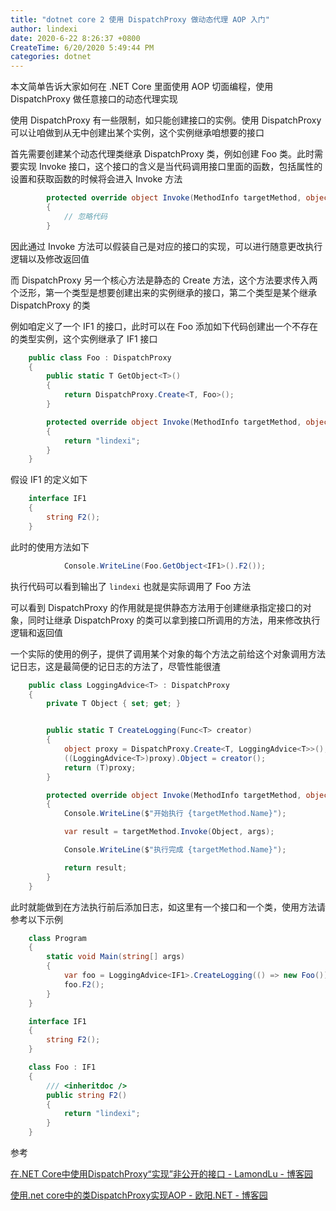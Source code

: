 ```yaml
---
title: "dotnet core 2 使用 DispatchProxy 做动态代理 AOP 入门"
author: lindexi
date: 2020-6-22 8:26:37 +0800
CreateTime: 6/20/2020 5:49:44 PM
categories: dotnet
---
```


本文简单告诉大家如何在 .NET Core 里面使用 AOP 切面编程，使用 DispatchProxy 做任意接口的动态代理实现

<!--more-->


<!-- CreateTime:6/20/2020 5:49:44 PM -->

<!-- 发布 -->

使用 DispatchProxy 有一些限制，如只能创建接口的实例。使用 DispatchProxy 可以让咱做到从无中创建出某个实例，这个实例继承咱想要的接口

首先需要创建某个动态代理类继承 DispatchProxy 类，例如创建 Foo 类。此时需要实现 Invoke 接口，这个接口的含义是当代码调用接口里面的函数，包括属性的设置和获取函数的时候将会进入 Invoke 方法

```csharp
        protected override object Invoke(MethodInfo targetMethod, object[] args)
        {
            // 忽略代码
        }
```

因此通过 Invoke 方法可以假装自己是对应的接口的实现，可以进行随意更改执行逻辑以及修改返回值

而 DispatchProxy 另一个核心方法是静态的 Create 方法，这个方法要求传入两个泛形，第一个类型是想要创建出来的实例继承的接口，第二个类型是某个继承 DispatchProxy 的类

例如咱定义了一个 IF1 的接口，此时可以在 Foo 添加如下代码创建出一个不存在的类型实例，这个实例继承了 IF1 接口

```csharp
    public class Foo : DispatchProxy
    {
        public static T GetObject<T>()
        {
            return DispatchProxy.Create<T, Foo>();
        }

        protected override object Invoke(MethodInfo targetMethod, object[] args)
        {
            return "lindexi";
        }
    }
```

假设 IF1 的定义如下

```csharp
    interface IF1
    {
        string F2();
    }
```

此时的使用方法如下

```csharp
            Console.WriteLine(Foo.GetObject<IF1>().F2());
```

执行代码可以看到输出了 `lindexi` 也就是实际调用了 Foo 方法

可以看到 DispatchProxy 的作用就是提供静态方法用于创建继承指定接口的对象，同时让继承 DispatchProxy 的类可以拿到接口所调用的方法，用来修改执行逻辑和返回值

一个实际的使用的例子，提供了调用某个对象的每个方法之前给这个对象调用方法记日志，这是最简便的记日志的方法了，尽管性能很渣

```csharp
    public class LoggingAdvice<T> : DispatchProxy
    {
        private T Object { set; get; }


        public static T CreateLogging(Func<T> creator)
        {
            object proxy = DispatchProxy.Create<T, LoggingAdvice<T>>();
            ((LoggingAdvice<T>)proxy).Object = creator();
            return (T)proxy;
        }

        protected override object Invoke(MethodInfo targetMethod, object[] args)
        {
            Console.WriteLine($"开始执行 {targetMethod.Name}");

            var result = targetMethod.Invoke(Object, args);

            Console.WriteLine($"执行完成 {targetMethod.Name}");

            return result;
        }
    }
```

此时就能做到在方法执行前后添加日志，如这里有一个接口和一个类，使用方法请参考以下示例

```csharp
    class Program
    {
        static void Main(string[] args)
        {
            var foo = LoggingAdvice<IF1>.CreateLogging(() => new Foo());
            foo.F2();
        }
    }

    interface IF1
    {
        string F2();
    }

    class Foo : IF1
    {
        /// <inheritdoc />
        public string F2()
        {
            return "lindexi";
        }
    }
```


参考

[在.NET Core中使用DispatchProxy“实现”非公开的接口 - LamondLu - 博客园](https://www.cnblogs.com/lwqlun/p/11575686.html )

[使用.net core中的类DispatchProxy实现AOP - 欧阳.NET - 博客园](https://www.cnblogs.com/oyang168/p/11853851.html )

